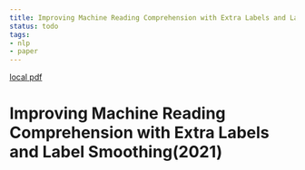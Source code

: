 ```yaml
---
title: Improving Machine Reading Comprehension with Extra Labels and Label Smoothing(2021)
status: todo
tags:
- nlp
- paper
---
```


[local pdf](../../../pdfs/2021-Improving%20Machine%20Reading%20Comprehension%20with%20Extra%20Labels%20and%20Label%20Smoothing.pdf)

# Improving Machine Reading Comprehension with Extra Labels and Label Smoothing(2021)
